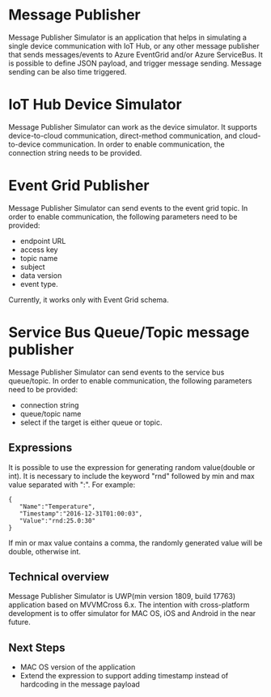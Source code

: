 # Message Publisher

Message Publisher Simulator is an application that helps in simulating a single device communication with IoT Hub, or any other message publisher that sends messages/events to Azure EventGrid and/or Azure  ServiceBus. It is possible to define JSON payload, and trigger message sending. Message sending can be also time triggered.

# IoT Hub Device Simulator

Message Publisher Simulator can work as the device simulator. It supports device-to-cloud communication, direct-method communication, and cloud-to-device communication. In order to enable communication, the connection string needs to be provided.

# Event Grid Publisher

Message Publisher Simulator can send events to the event grid topic. In order to enable communication, the following parameters need to be provided:
* endpoint URL 
* access key 
* topic name  
* subject
* data version
* event type.

Currently, it works only with Event Grid schema.

# Service Bus Queue/Topic message publisher

Message Publisher Simulator can send events to the service bus queue/topic. In order to enable communication, the following parameters need to be provided:
* connection string
* queue/topic name
* select if the target is either queue or topic.

## Expressions
It is possible to use the expression for generating random value(double or int). It is necessary to include the keyword "rnd" followed by min and max value separated with ":". For example:
```
{
   "Name":"Temperature",
   "Timestamp":"2016-12-31T01:00:03",
   "Value":"rnd:25.0:30"
}
```

If min or max value contains a comma, the randomly generated value will be double, otherwise int.

## Technical overview
Message Publisher Simulator is UWP(min version 1809, build 17763) application based on MVVMCross 6.x. The intention with cross-platform development is to offer simulator for MAC OS, iOS and Android in the near future.

## Next Steps
* MAC OS version of the application
* Extend the expression to support adding timestamp instead of hardcoding in the message payload
